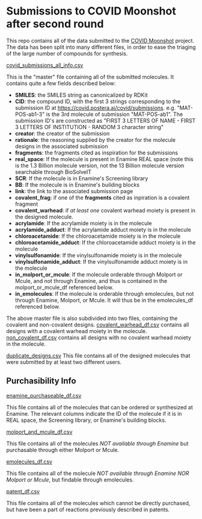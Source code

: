 # Submissions to COVID Moonshot after second round

This repo contains all of the data submitted to the [COVID Moonshot](https://covid.postera.ai/covid) project.
The data has been split into many different files, in order to ease the triaging of the large number of compounds for synthesis. 

[covid_submissions_all_info.csv](https://github.com/mc-robinson/COVID_moonshot_submissions/blob/master/covid_submissions_all_info.csv)

This is the "master" file containing all of the submitted molecules. It contains quite a few fields described below:
- **SMILES**: the SMILES string as canonicalized by RDKit
- **CID**: the compound ID, with the first 3 strings corresponding to the submission ID at https://covid.postera.ai/covid/submissions. 
       e.g. "MAT-POS-ab1-3" is the 3rd molecule of submission "MAT-POS-ab1". The submission ID's are constructed as "FIRST 3 LETTERS OF            NAME - FIRST 3 LETTERS OF INSTITUTION - RANDOM 3 character string"
- **creator**: the creator of the submission
- **rationale**: the reasoning supplied by the creator for the molecule designs in the associated submission
- **fragments**: the fragments cited as inspiration for the submissions
- **real_space**: If the molecule is present in Enamine REAL space (note this is the 1.3 Billion molecule version, not the 13 Billion                         molecule version searchable through BioSolveIT
- **SCR**: If the molecule is in Enamine's Screening library
- **BB**: If the molecule is in Enamine's building blocks
- **link**: the link to the associated submission page
- **covalent_frag**: if one of the **fragments** cited as inpiration is a covalent fragment
- **covalent_warhead**: if *at least one* covalent warhead moiety is present in the designed molecule.
- **acrylamide**: If the acrylamide moiety is in the molecule
- **acrylamide_adduct**: If the acrylamide adduct moiety is in the molecule
- **chloroacetamide**: If the chloroacetamide moiety is in the molecule
- **chloroacetamide_adduct**: If the chloroacetamide adduct moiety is in the molecule 
- **vinylsulfonamide**: If the vinylsulfonamide moiety is in the molecule
- **vinylsulfonamide_adduct**: If the vinylsulfonamide adduct moiety is in the molecule
- **in_molport_or_mcule**: If the molecule orderable through Molport or Mcule, and not through Enamine, and thus is contained in the molport_or_mcule_df referenced below.
- **in_emolecules**: If the molecule is orderable through emolecules, but not through Enamine, Molport, or Mcule. It will thus be in the emolecules_df referenced below.

The above master file is also subdivided into two files, containing the covalent and non-covalent designs.
[covalent_warhead_df.csv](https://github.com/mc-robinson/COVID_moonshot_submissions/blob/master/covalent_warhead_df.csv) contains all designs with a covalent warhead moiety in the molecule.
[non_covalent_df.csv](https://github.com/mc-robinson/COVID_moonshot_submissions/blob/master/non_covalent_df.csv) contains all designs with no covalent warhead moiety in the molecule.

[duplicate_designs.csv](https://github.com/mc-robinson/COVID_moonshot_submissions/blob/master/duplicate_designs.csv)
This file contains all of the designed molecules that were submitted by at least two different users.

## Purchasibility Info ##

[enamine_purchaseable_df.csv](https://github.com/mc-robinson/COVID_moonshot_submissions/blob/master/enamine_purchaseable_df.csv)

This file contains all of the molecules that can be ordered or synthesized at Enamine. The relevant columns indicate the ID of the molecule if it is in REAL space, the Screening library, or Enamine's building blocks.

[molport_and_mcule_df.csv](https://github.com/mc-robinson/COVID_moonshot_submissions/blob/master/molport_and_mcule_df.csv)

This file contains all of the molecules *NOT available through Enamine* but purchasable through either Molport or Mcule.

[emolecules_df.csv](https://github.com/mc-robinson/COVID_moonshot_submissions/blob/master/emolecules_df.csv)

This file contains all of the molecule *NOT available through Enamine NOR Molport or Mcule*, but findable through emolecules.

[patent_df.csv](https://github.com/mc-robinson/COVID_moonshot_submissions/blob/master/patent_df.csv)

This file contains all of the molecules which cannot be directly purchased, but have been a part of reactions previously described in patents.









